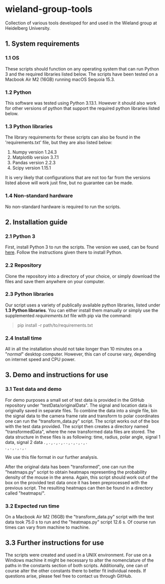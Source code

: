 # wieland-group-tools
Collection of various tools developed for and used in the Wieland group at Heidelberg University.

## 1. System requirements
### 1.1 OS

These scripts should function on any operating system that can run Python 3 and the required libraries listed below.
The scripts have been tested on a Macbook Air M2 (16GB) running macOS Sequoia 15.3.

### 1.2 Python

This software was tested using Python 3.13.1. However it should also work for other versions of python that support the required python libraries listed below.

### 1.3 Python libraries

The library requirements for these scripts can also be found in the 'requirements.txt' file, but they are also listed below:

1. Numpy version 1.24.3
2. Matplotlib version 3.7.1
3. Pandas version 2.2.3
4. Scipy version 1.15.1

It is very likely that configurations that are not too far from the versions listed above will work just fine, but no guarantee can be made.
### 1.4 Non-standard hardware
No non-standard hardware is required to run the scripts.
## 2. Installation guide
### 2.1 Python 3
First, install Python 3 to run the scripts. The version we used, can be found [here](https://www.python.org/downloads/release/python-3131/).
Follow the instructions given there to install Python. 
### 2.2 Repository
Clone the repository into a directory of your choice, or simply download the files and save them anywhere on your computer.
### 2.3 Python libraries
Our script uses a variety of publically available python libraries, listed under **1.3 Python libraries**. You can either install them manually or simply use the supplemented *requirements.txt* file with pip via the command:
> pip install -r path/to/requirements.txt
### 2.4 Install time
All in all the installation should not take longer than 10 minutes on a "*normal*" desktop computer. However, this can of course vary, depending on internet speed and CPU power.

## 3. Demo and instructions for use

### 3.1 Test data and demo

For demo purposes a small set of test data is provided in the GitHub repository under "testData/originalData". The signal and location data is originally saved in separate files. 
To combine the data into a single file, bin the signal data to the camera frame rate and transform to polar coordinates one can run the "transform_data.py" script. The script works out of the box with the test data provided.
The script then creates a directory named "transformedData", where the new transformed data files are stored. The data structure in these files is as following:
    time, radius, polar angle, signal 1 data, signal 2 data
     .  ,   .   ,      .     ,       .       ,       .
     .  ,   .   ,      .     ,       .       ,       .  
     .  ,   .   ,      .     ,       .       ,       .   

We use this file format in our further analysis.

After the original data has been "transformed", one can run the "heatmaps.py" script to obtain heatmaps representing the probability density of the mouse in the arena. Again, this script should work out of the box on the provided test data once it has been preprocessed with the previous script. The resulting heatmaps can then be found in a directory called "heatmaps/".

### 3.2 Expected run time

On a Macbook Air M2 (16GB) the "transform_data.py" script with the test data took 75.0 s to run and the "heatmaps.py" script 12.6 s.
Of course run times can vary from machine to machine.

## 3.3 Further instructions for use

The scripts were created and used in a UNIX environment. For use on a Windows machine it might be necessary to alter the nomenclature of the paths in the constants section of both scripts. Additionally, one can of course alter the other constants there to better fit individual needs. If questions arise, please feel free to contact us through GitHub.
